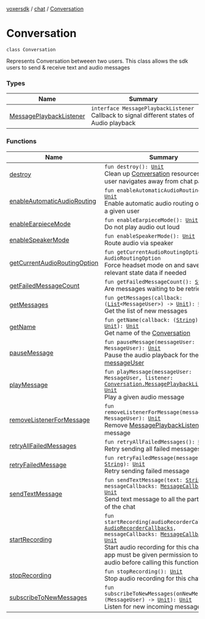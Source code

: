 [voxersdk](../../index.md) / [chat](../index.md) / [Conversation](./index.md)

# Conversation

`class Conversation`

Represents Conversation betweeen two users.
This class allows the sdk users to send &amp; receive text and audio messages

### Types

| Name | Summary |
|---|---|
| [MessagePlaybackListener](-message-playback-listener/index.md) | `interface MessagePlaybackListener`<br>Callback to signal different states of Audio playback |

### Functions

| Name | Summary |
|---|---|
| [destroy](destroy.md) | `fun destroy(): `[`Unit`](https://kotlinlang.org/api/latest/jvm/stdlib/kotlin/-unit/index.html)<br>Clean up [Conversation](./index.md) resources when user navigates away from chat page |
| [enableAutomaticAudioRouting](enable-automatic-audio-routing.md) | `fun enableAutomaticAudioRouting(): `[`Unit`](https://kotlinlang.org/api/latest/jvm/stdlib/kotlin/-unit/index.html)<br>Enable automatic audio routing option for a given user |
| [enableEarpieceMode](enable-earpiece-mode.md) | `fun enableEarpieceMode(): `[`Unit`](https://kotlinlang.org/api/latest/jvm/stdlib/kotlin/-unit/index.html)<br>Do not play audio out loud |
| [enableSpeakerMode](enable-speaker-mode.md) | `fun enableSpeakerMode(): `[`Unit`](https://kotlinlang.org/api/latest/jvm/stdlib/kotlin/-unit/index.html)<br>Route audio via speaker |
| [getCurrentAudioRoutingOption](get-current-audio-routing-option.md) | `fun getCurrentAudioRoutingOption(): AudioRoutingOption`<br>Force headset mode on and save relevant state data if needed |
| [getFailedMessageCount](get-failed-message-count.md) | `fun getFailedMessageCount(): `[`SyncData`](../../com.rebelvox.voxersdk.synchronization/-sync-data/index.md)<br>Are messages waiting to be retried |
| [getMessages](get-messages.md) | `fun getMessages(callback: (`[`List`](https://kotlinlang.org/api/latest/jvm/stdlib/kotlin.collections/-list/index.html)`<MessageUser>) -> `[`Unit`](https://kotlinlang.org/api/latest/jvm/stdlib/kotlin/-unit/index.html)`): `[`Unit`](https://kotlinlang.org/api/latest/jvm/stdlib/kotlin/-unit/index.html)<br>Get the list of new messages |
| [getName](get-name.md) | `fun getName(callback: (`[`String`](https://kotlinlang.org/api/latest/jvm/stdlib/kotlin/-string/index.html)`) -> `[`Unit`](https://kotlinlang.org/api/latest/jvm/stdlib/kotlin/-unit/index.html)`): `[`Unit`](https://kotlinlang.org/api/latest/jvm/stdlib/kotlin/-unit/index.html)<br>Get name of the [Conversation](./index.md) |
| [pauseMessage](pause-message.md) | `fun pauseMessage(messageUser: MessageUser): `[`Unit`](https://kotlinlang.org/api/latest/jvm/stdlib/kotlin/-unit/index.html)<br>Pause the audio playback for the given [messageUser](pause-message.md#chat.Conversation$pauseMessage(com.rebelvox.dataaccessor.messageAccessor.MessageUser)/messageUser) |
| [playMessage](play-message.md) | `fun playMessage(messageUser: MessageUser, listener: `[`Conversation.MessagePlaybackListener`](-message-playback-listener/index.md)`): `[`Unit`](https://kotlinlang.org/api/latest/jvm/stdlib/kotlin/-unit/index.html)<br>Play a given audio message |
| [removeListenerForMessage](remove-listener-for-message.md) | `fun removeListenerForMessage(messageUser: MessageUser): `[`Unit`](https://kotlinlang.org/api/latest/jvm/stdlib/kotlin/-unit/index.html)<br>Remove [MessagePlaybackListener](-message-playback-listener/index.md) for message |
| [retryAllFailedMessages](retry-all-failed-messages.md) | `fun retryAllFailedMessages(): `[`Unit`](https://kotlinlang.org/api/latest/jvm/stdlib/kotlin/-unit/index.html)<br>Retry sending all failed messages |
| [retryFailedMessage](retry-failed-message.md) | `fun retryFailedMessage(messageId: `[`String`](https://kotlinlang.org/api/latest/jvm/stdlib/kotlin/-string/index.html)`): `[`Unit`](https://kotlinlang.org/api/latest/jvm/stdlib/kotlin/-unit/index.html)<br>Retry sending failed message |
| [sendTextMessage](send-text-message.md) | `fun sendTextMessage(text: `[`String`](https://kotlinlang.org/api/latest/jvm/stdlib/kotlin/-string/index.html)`, messageCallbacks: `[`MessageCallbacks`](../-message-callbacks/index.md)`): `[`Unit`](https://kotlinlang.org/api/latest/jvm/stdlib/kotlin/-unit/index.html)<br>Send text message to all the participants of the chat |
| [startRecording](start-recording.md) | `fun startRecording(audioRecorderCallbacks: `[`AudioRecorderCallbacks`](../-audio-recorder-callbacks/index.md)`, messageCallbacks: `[`MessageCallbacks`](../-message-callbacks/index.md)`): `[`Unit`](https://kotlinlang.org/api/latest/jvm/stdlib/kotlin/-unit/index.html)<br>Start audio recording for this chat. The app must be given permission to record audio before calling this function |
| [stopRecording](stop-recording.md) | `fun stopRecording(): `[`Unit`](https://kotlinlang.org/api/latest/jvm/stdlib/kotlin/-unit/index.html)<br>Stop audio recording for this chat |
| [subscribeToNewMessages](subscribe-to-new-messages.md) | `fun subscribeToNewMessages(onNewMessage: (MessageUser) -> `[`Unit`](https://kotlinlang.org/api/latest/jvm/stdlib/kotlin/-unit/index.html)`): `[`Unit`](https://kotlinlang.org/api/latest/jvm/stdlib/kotlin/-unit/index.html)<br>Listen for new incoming messages |
